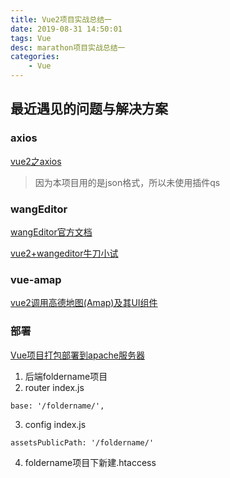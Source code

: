 ```yaml
---
title: Vue2项目实战总结一
date: 2019-08-31 14:50:01
tags: Vue
desc: marathon项目实战总结一
categories:
	- Vue
---
```

## 最近遇见的问题与解决方案

### axios
[vue2之axios](https://segmentfault.com/a/1190000013071458)
> 因为本项目用的是json格式，所以未使用插件qs

### wangEditor
[wangEditor官方文档](https://www.kancloud.cn/wangfupeng/wangeditor3/332599)

[vue2+wangeditor牛刀小试](https://segmentfault.com/a/1190000016010354)

<!-- read more -->

### vue-amap
[vue2调用高德地图(Amap)及其UI组件](https://elemefe.github.io/vue-amap/#/zh-cn/introduction/install)

### 部署
[Vue项目打包部署到apache服务器](https://www.cnblogs.com/ykCoder/p/11022572.html)

1. 后端foldername项目
2. router index.js
```
base: '/foldername/',
```
3. config index.js
```
assetsPublicPath: '/foldername/'
```
4. foldername项目下新建.htaccess